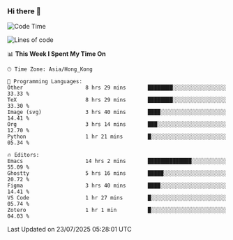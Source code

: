 ### Hi there 👋

<!--
**nicehiro/nicehiro** is a ✨ _special_ ✨ repository because its `README.md` (this file) appears on your GitHub profile.

Here are some ideas to get you started:

- 🔭 I’m currently working on ...
- 🌱 I’m currently learning ...
- 👯 I’m looking to collaborate on ...
- 🤔 I’m looking for help with ...
- 💬 Ask me about ...
- 📫 How to reach me: ...
- 😄 Pronouns: ...
- ⚡ Fun fact: ...
-->

<!--START_SECTION:waka-->
![Code Time](http://img.shields.io/badge/Code%20Time-833%20hrs%2010%20mins-blue)

![Lines of code](https://img.shields.io/badge/From%20Hello%20World%20I%27ve%20Written-1.7%20million%20lines%20of%20code-blue)

📊 **This Week I Spent My Time On** 

```text
🕑︎ Time Zone: Asia/Hong_Kong

💬 Programming Languages: 
Other                    8 hrs 29 mins       ████████░░░░░░░░░░░░░░░░░   33.33 % 
TeX                      8 hrs 29 mins       ████████░░░░░░░░░░░░░░░░░   33.30 % 
Image (svg)              3 hrs 40 mins       ████░░░░░░░░░░░░░░░░░░░░░   14.41 % 
Org                      3 hrs 14 mins       ███░░░░░░░░░░░░░░░░░░░░░░   12.70 % 
Python                   1 hr 21 mins        █░░░░░░░░░░░░░░░░░░░░░░░░   05.34 % 

🔥 Editors: 
Emacs                    14 hrs 2 mins       ██████████████░░░░░░░░░░░   55.09 % 
Ghostty                  5 hrs 16 mins       █████░░░░░░░░░░░░░░░░░░░░   20.72 % 
Figma                    3 hrs 40 mins       ████░░░░░░░░░░░░░░░░░░░░░   14.41 % 
VS Code                  1 hr 27 mins        █░░░░░░░░░░░░░░░░░░░░░░░░   05.74 % 
Zotero                   1 hr 1 min          █░░░░░░░░░░░░░░░░░░░░░░░░   04.03 % 
```


 Last Updated on 23/07/2025 05:28:01 UTC
<!--END_SECTION:waka-->
